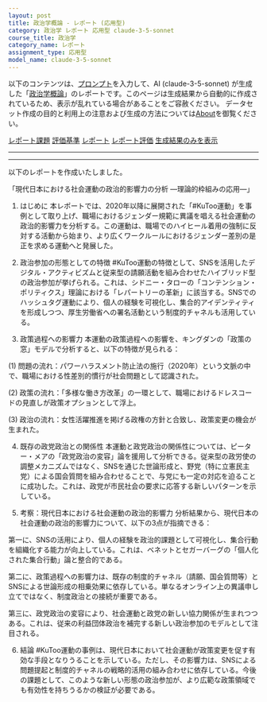 ```yaml
---
layout: post
title: 政治学概論 - レポート (応用型)
category: 政治学 レポート 応用型 claude-3-5-sonnet
course_title: 政治学
category_name: レポート
assignment_type: 応用型
model_name: claude-3-5-sonnet
---
```


以下のコンテンツは、[プロンプト](https://github.com/takedatoshiyuki/synthetic_assignments/tree/main/generated/政治学/claude-3-5-sonnet/prompt_レポート-応用型.md)を入力して、AI (claude-3-5-sonnet) が生成した「[政治学概論](/contents/政治学/)」のレポートです。このページは生成結果から自動的に作成されているため、表示が乱れている場合があることをご容赦ください。
データセット作成の目的と利用上の注意および生成の方法については[About](/About)を御覧ください。

[レポート課題](../レポート課題-応用型)
[評価基準](../評価基準-応用型)
[レポート](../レポート-応用型)
[レポート評価](../レポート評価-応用型)
[生成結果のみを表示](https://github.com/takedatoshiyuki/synthetic_assignments/tree/main/generated/政治学/claude-3-5-sonnet/レポート-応用型.md)
  

***
***
  
以下のレポートを作成いたしました。

「現代日本における社会運動の政治的影響力の分析 ―理論的枠組みの応用―」

1. はじめに
本レポートでは、2020年以降に展開された「#KuToo運動」を事例として取り上げ、職場におけるジェンダー規範に異議を唱える社会運動の政治的影響力を分析する。この運動は、職場でのハイヒール着用の強制に反対する活動から始まり、より広くワークルールにおけるジェンダー差別の是正を求める運動へと発展した。

2. 政治参加の形態としての特徴
#KuToo運動の特徴として、SNSを活用したデジタル・アクティビズムと従来型の請願活動を組み合わせたハイブリッド型の政治参加が挙げられる。これは、シドニー・タローの「コンテンション・ポリティクス」理論における「レパートリーの革新」に該当する。SNSでのハッシュタグ運動により、個人の経験を可視化し、集合的アイデンティティを形成しつつ、厚生労働省への署名活動という制度的チャネルも活用している。

3. 政策過程への影響力
本運動の政策過程への影響を、キングダンの「政策の窓」モデルで分析すると、以下の特徴が見られる：

(1) 問題の流れ：パワーハラスメント防止法の施行（2020年）という文脈の中で、職場における性差別的慣行が社会問題として認識された。

(2) 政策の流れ：「多様な働き方改革」の一環として、職場におけるドレスコードの見直しが政策オプションとして浮上。

(3) 政治の流れ：女性活躍推進を掲げる政権の方針と合致し、政策変更の機会が生まれた。

4. 既存の政党政治との関係性
本運動と政党政治の関係性については、ピーター・メアの「政党政治の変容」論を援用して分析できる。従来型の政労使の調整メカニズムではなく、SNSを通じた世論形成と、野党（特に立憲民主党）による国会質問を組み合わせることで、与党にも一定の対応を迫ることに成功した。これは、政党が市民社会の要求に応答する新しいパターンを示している。

5. 考察：現代日本における社会運動の政治的影響力
分析結果から、現代日本の社会運動の政治的影響力について、以下の3点が指摘できる：

第一に、SNSの活用により、個人の経験を政治的課題として可視化し、集合行動を組織化する能力が向上している。これは、ベネットとセガーバーグの「個人化された集合行動」論と整合的である。

第二に、政策過程への影響力は、既存の制度的チャネル（請願、国会質問等）とSNSによる世論形成の相乗効果に依存している。単なるオンライン上の異議申し立てではなく、制度政治との接続が重要である。

第三に、政党政治の変容により、社会運動と政党の新しい協力関係が生まれつつある。これは、従来の利益団体政治を補完する新しい政治参加のモデルとして注目される。

6. 結論
#KuToo運動の事例は、現代日本において社会運動が政策変更を促す有効な手段となりうることを示している。ただし、その影響力は、SNSによる問題提起と制度的チャネルの戦略的活用の組み合わせに依存している。今後の課題として、このような新しい形態の政治参加が、より広範な政策領域でも有効性を持ちうるかの検証が必要である。
